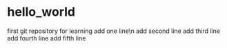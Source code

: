 # hello_world
first git repository for learning
add one line\n
add second line
add third line
add fourth line
add fifth line
